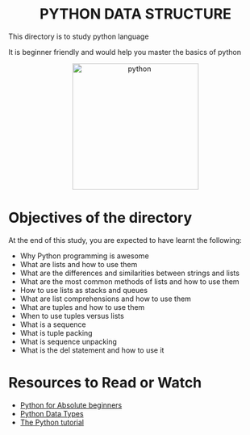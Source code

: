 <center> <h1>PYTHON DATA STRUCTURE</h1> </center>
<P>This directory is to study python language</P>
<P>It is beginner friendly and would help you master the basics of python</P>

<center> <img src="https://upload.wikimedia.org/wikipedia/commons/c/c3/Python-logo-notext.svg" width="250" height="250" alt="python"> </center>

<h1> Objectives of the directory </h1>
<p>At the end of this study, you are expected to have learnt the following: </p>

- Why Python programming is awesome
- What are lists and how to use them
- What are the differences and similarities between strings and lists
- What are the most common methods of lists and how to use them
- How to use lists as stacks and queues
- What are list comprehensions and how to use them
- What are tuples and how to use them
- When to use tuples versus lists
- What is a sequence
- What is tuple packing
- What is sequence unpacking
- What is the del statement and how to use it

<h1> Resources to Read or Watch </h1>
<ul>
	<li> <a href="https://www.digitalocean.com/community/tutorials/python-tutorial-beginners" target="_blank">Python for Absolute beginners</a></li>
	<li> <a href="https://www.digitalocean.com/community/tutorials/python-data-types" target="_blank">Python Data Types</a></li>
	<li> <a href="https://docs.python.org/3.4/tutorial/index.html" target="_blank">The Python tutorial</a></li>
</ul>
